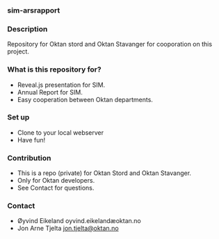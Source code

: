 ### sim-arsrapport ###

### Description ###
Repository for Oktan stord and Oktan Stavanger for cooporation on this project.

### What is this repository for? ###
* Reveal.js presentation for SIM.
* Annual Report for SIM.
* Easy cooperation between Oktan departments.

### Set up ###
* Clone to your local webserver
* Have fun!

### Contribution ###
* This is a repo (private) for Oktan Stord and Oktan Stavanger.
* Only for Oktan developers.
* See Contact for questions.

### Contact ###
* Øyvind Eikeland oyvind.eikelandæoktan.no
* Jon Arne Tjelta jon.tjelta@oktan.no
